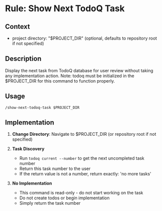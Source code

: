 # Rule: Show Next TodoQ Task

## Context

- project directory: "$PROJECT_DIR" (optional, defaults to repository root if not specified)

## Description

Display the next task from TodoQ database for user review without taking any implementation action. Note: todoq must be initialized in the $PROJECT_DIR for this command to function properly.

## Usage
```
/show-next-todoq-task $PROJECT_DIR
```

## Implementation

1. **Change Directory**: Navigate to $PROJECT_DIR (or repository root if not specified)

2. **Task Discovery**
   - Run `todoq current --number` to get the next uncompleted task number
   - Return this task number to the user
   - If the return value is not a number, return exactly: 'no more tasks'

3. **No Implementation**
   - This command is read-only - do not start working on the task
   - Do not create todos or begin implementation
   - Simply return the task number
